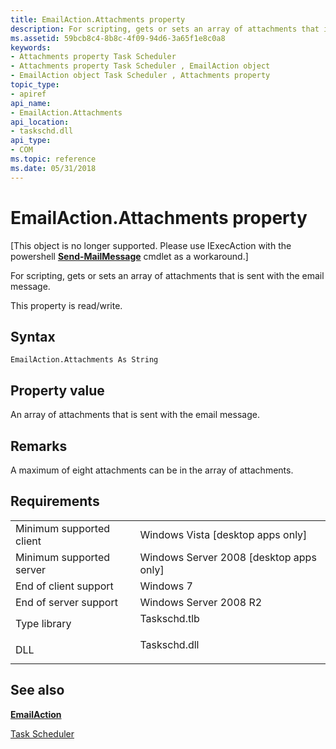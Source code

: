 ```yaml
---
title: EmailAction.Attachments property
description: For scripting, gets or sets an array of attachments that is sent with the email message.
ms.assetid: 59bcb8c4-8b8c-4f09-94d6-3a65f1e8c0a8
keywords:
- Attachments property Task Scheduler
- Attachments property Task Scheduler , EmailAction object
- EmailAction object Task Scheduler , Attachments property
topic_type:
- apiref
api_name:
- EmailAction.Attachments
api_location:
- taskschd.dll
api_type:
- COM
ms.topic: reference
ms.date: 05/31/2018
---
```


# EmailAction.Attachments property

\[This object is no longer supported. Please use IExecAction with the powershell [**Send-MailMessage**](https://docs.microsoft.com/powershell/module/microsoft.powershell.utility/send-mailmessage) cmdlet as a workaround.\]

For scripting, gets or sets an array of attachments that is sent with the email message.

This property is read/write.

## Syntax


```VB
EmailAction.Attachments As String
```



## Property value

An array of attachments that is sent with the email message.

## Remarks

A maximum of eight attachments can be in the array of attachments.

## Requirements



|                                     |                                                                                         |
|-------------------------------------|-----------------------------------------------------------------------------------------|
| Minimum supported client<br/> | Windows Vista \[desktop apps only\]<br/>                                          |
| Minimum supported server<br/> | Windows Server 2008 \[desktop apps only\]<br/>                                    |
| End of client support<br/>    | Windows 7<br/>                                                                    |
| End of server support<br/>    | Windows Server 2008 R2<br/>                                                       |
| Type library<br/>             | <dl> <dt>Taskschd.tlb</dt> </dl> |
| DLL<br/>                      | <dl> <dt>Taskschd.dll</dt> </dl> |



## See also

<dl> <dt>

[**EmailAction**](emailaction.md)
</dt> <dt>

[Task Scheduler](task-scheduler-start-page.md)
</dt> </dl>

 

 





